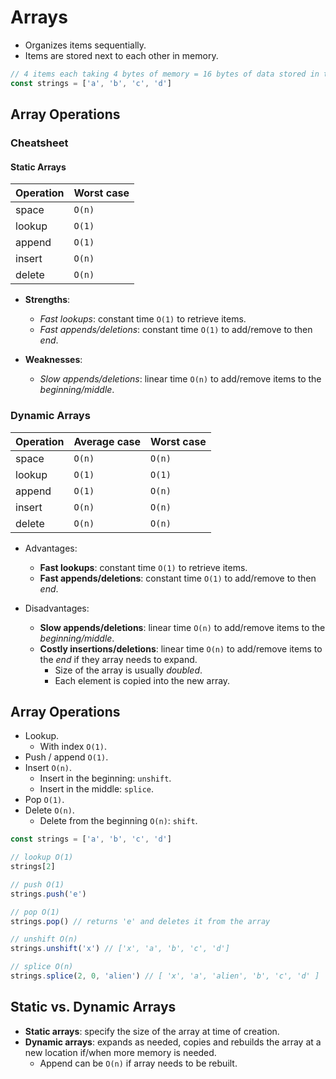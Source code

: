 # Arrays

* Organizes items sequentially.
* Items are stored next to each other in memory.

```javascript
// 4 items each taking 4 bytes of memory = 16 bytes of data stored in the RAM
const strings = ['a', 'b', 'c', 'd']
```

## Array Operations

### Cheatsheet

#### Static Arrays

| Operation | Worst case |
| --------- | ---------- |
| space     | `O(n)`     |
| lookup    | `O(1)`     |
| append    | `O(1)`     |
| insert    | `O(n)`     |
| delete    | `O(n)`     |

* **Strengths**:
  * *Fast lookups*: constant time `O(1)` to retrieve items.
  * *Fast appends/deletions*: constant time `O(1)` to add/remove to then *end*.

* **Weaknesses**:
  * *Slow appends/deletions*: linear time `O(n)` to add/remove items to the *beginning/middle*.

### Dynamic Arrays

| Operation | Average case | Worst case |
| --------- | ------------ | ---------- |
| space     | `O(n)`       | `O(n)`     |
| lookup    | `O(1)`       | `O(1)`     |
| append    | `O(1)`       | `O(n)`     |
| insert    | `O(n)`       | `O(n)`     |
| delete    | `O(n)`       | `O(n)`     |

* Advantages:
  * **Fast lookups**: constant time `O(1)` to retrieve items.
  * **Fast appends/deletions**: constant time `O(1)` to add/remove to then *end*.

* Disadvantages:
  * **Slow appends/deletions**: linear time `O(n)` to add/remove items to the *beginning/middle*.
  * **Costly insertions/deletions**: linear time `O(n)` to add/remove items to the *end* if they array needs to expand.
    * Size of the array is usually *doubled*.
    * Each element is copied into the new array.

## Array Operations

* Lookup.
  * With index `O(1)`.
* Push / append `O(1)`.
* Insert `O(n)`.
  * Insert in the beginning: `unshift`.
  * Insert in the middle: `splice`.
* Pop `O(1)`.
* Delete `O(n)`.
  * Delete from the beginning `O(n)`: `shift`.

```javascript
const strings = ['a', 'b', 'c', 'd']

// lookup O(1)
strings[2]

// push O(1)
strings.push('e')

// pop O(1)
strings.pop() // returns 'e' and deletes it from the array

// unshift O(n)
strings.unshift('x') // ['x', 'a', 'b', 'c', 'd']

// splice O(n)
strings.splice(2, 0, 'alien') // [ 'x', 'a', 'alien', 'b', 'c', 'd' ]
```

## Static vs. Dynamic Arrays

* **Static arrays**: specify the size of the array at time of creation.
* **Dynamic arrays**: expands as needed, copies and rebuilds the array at a new
  location if/when more memory is needed.
  * Append can be `O(n)` if array needs to be rebuilt.
